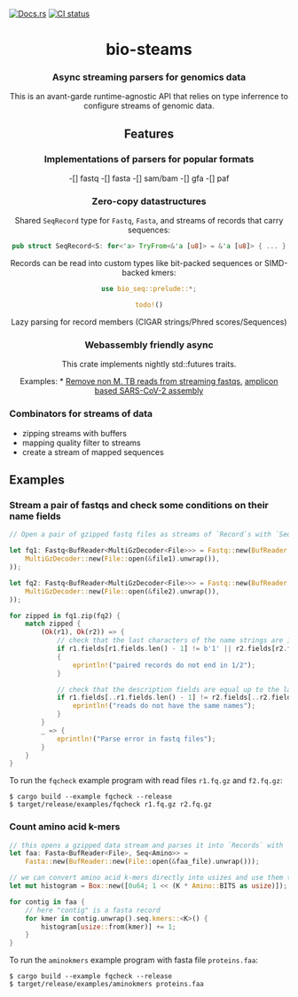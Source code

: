 [![Docs.rs](https://docs.rs/bio-streams/badge.svg)](https://docs.rs/bio-streams)
[![CI status](https://github.com/jeff-k/bio-streams/actions/workflows/rust.yml/badge.svg)](https://github.com/jeff-k/bio-streams/actions/workflows/rust.yml)

<div class="title-block" style="text-align: center;" align="center">

# bio-steams

### Async streaming parsers for genomics data

This is an avant-garde runtime-agnostic API that relies on type inferrence to configure streams of genomic data.

## Features

### Implementations of parsers for popular formats

-[] fastq
-[] fasta
-[] sam/bam
-[] gfa
-[] paf

### Zero-copy datastructures

Shared `SeqRecord` type for `Fastq`, `Fasta`, and streams of records that carry sequences:

```rust
pub struct SeqRecord<S: for<'a> TryFrom<&'a [u8]> = &'a [u8]> { ... }
```

Records can be read into custom types like bit-packed sequences or SIMD-backed kmers:

```rust
use bio_seq::prelude::*;

todo!()
```

Lazy parsing for record members (CIGAR strings/Phred scores/Sequences)

### Webassembly friendly async

This crate implements nightly std::futures traits.

Examples:
    * [Remove non M. TB reads from streaming fastqs](https://jeff-k.github.io/fqdemo/), [amplicon based SARS-CoV-2 assembly](https://jeff-k.github.io/amplicon-tiling/)</div>

### Combinators for streams of data

* zipping streams with buffers
* mapping quality filter to streams
* create a stream of mapped sequences

## Examples

### Stream a pair of fastqs and check some conditions on their name fields
```rust
// Open a pair of gzipped fastq files as streams of `Record`s with `Seq<Dna>` sequences

let fq1: Fastq<BufReader<MultiGzDecoder<File>>> = Fastq::new(BufReader::new(
    MultiGzDecoder::new(File::open(&file1).unwrap()),
));

let fq2: Fastq<BufReader<MultiGzDecoder<File>>> = Fastq::new(BufReader::new(
    MultiGzDecoder::new(File::open(&file2).unwrap()),
));

for zipped in fq1.zip(fq2) {
    match zipped {
        (Ok(r1), Ok(r2)) => {
            // check that the last characters of the name strings are 1 and 2
            if r1.fields[r1.fields.len() - 1] != b'1' || r2.fields[r2.fields.len() - 1] != b'2'
            {
                eprintln!("paired records do not end in 1/2");
            }

            // check that the description fields are equal up to the last character
            if r1.fields[..r1.fields.len() - 1] != r2.fields[..r2.fields.len() - 1] {
                eprintln!("reads do not have the same names");
            }
        }
        _ => {
            eprintln!("Parse error in fastq files");
        }
    }
}
```

To run the `fqcheck` example program with read files `r1.fq.gz` and `f2.fq.gz`:

```
$ cargo build --example fqcheck --release
$ target/release/examples/fqcheck r1.fq.gz r2.fq.gz
```

### Count amino acid k-mers

```rust
// this opens a gzipped data stream and parses it into `Records` with `Seq<Amino>` sequence fields
let faa: Fasta<BufReader<File>, Seq<Amino>> =
    Fasta::new(BufReader::new(File::open(&faa_file).unwrap()));

// we can convert amino acid k-mers directly into usizes and use them to index into a table
let mut histogram = Box::new([0u64; 1 << (K * Amino::BITS as usize)]);

for contig in faa {
    // here "contig" is a fasta record
    for kmer in contig.unwrap().seq.kmers::<K>() {
        histogram[usize::from(kmer)] += 1;
    }
}
```


To run the `aminokmers` example program with fasta file `proteins.faa`:

```
$ cargo build --example fqcheck --release
$ target/release/examples/aminokmers proteins.faa
```
